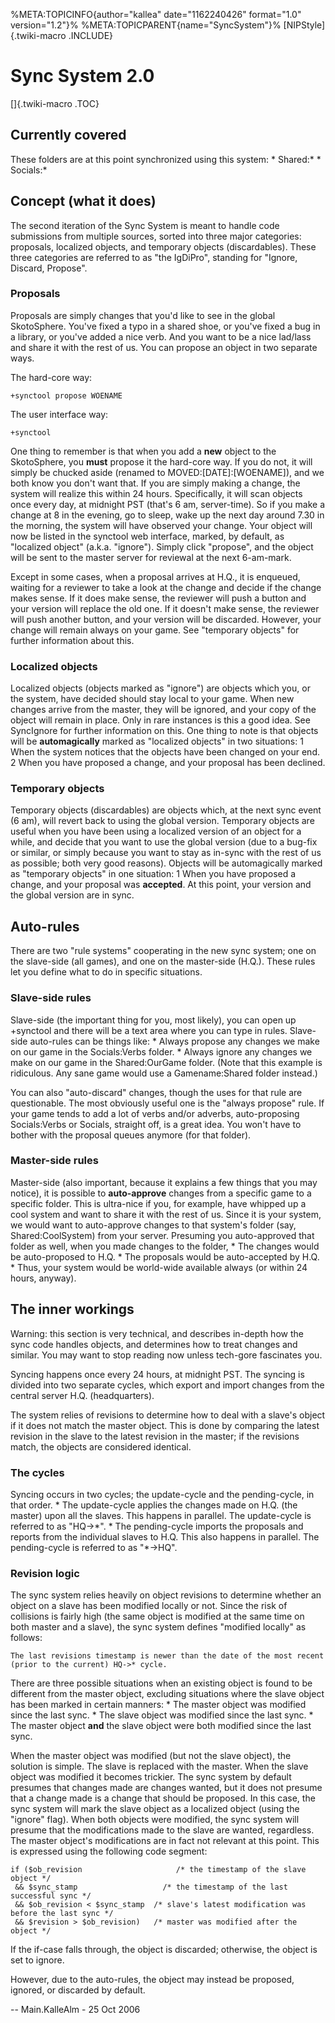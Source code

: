 %META:TOPICINFO{author=\"kallea\" date=\"1162240426\" format=\"1.0\"
version=\"1.2\"}% %META:TOPICPARENT{name=\"SyncSystem\"}%
[NIPStyle]{.twiki-macro .INCLUDE}

# Sync System 2.0

[]{.twiki-macro .TOC}

## Currently covered

These folders are at this point synchronized using this system: \*
Shared:\* \* Socials:\*

## Concept (what it does)

The second iteration of the Sync System is meant to handle code
submissions from multiple sources, sorted into three major categories:
proposals, localized objects, and temporary objects (discardables).
These three categories are referred to as \"the IgDiPro\", standing for
\"Ignore, Discard, Propose\".

### Proposals

Proposals are simply changes that you\'d like to see in the global
SkotoSphere. You\'ve fixed a typo in a shared shoe, or you\'ve fixed a
bug in a library, or you\'ve added a nice verb. And you want to be a
nice lad/lass and share it with the rest of us. You can propose an
object in two separate ways.

The hard-core way:

    +synctool propose WOENAME

The user interface way:

    +synctool

One thing to remember is that when you add a **new** object to the
SkotoSphere, you **must** propose it the hard-core way. If you do not,
it will simply be chucked aside (renamed to MOVED:\[DATE\]:\[WOENAME\]),
and we both know you don\'t want that. If you are simply making a
change, the system will realize this within 24 hours. Specifically, it
will scan objects once every day, at midnight PST (that\'s 6 am,
server-time). So if you make a change at 8 in the evening, go to sleep,
wake up the next day around 7.30 in the morning, the system will have
observed your change. Your object will now be listed in the synctool web
interface, marked, by default, as \"localized object\" (a.k.a.
\"ignore\"). Simply click \"propose\", and the object will be sent to
the master server for reviewal at the next 6-am-mark.

Except in some cases, when a proposal arrives at H.Q., it is enqueued,
waiting for a reviewer to take a look at the change and decide if the
change makes sense. If it does make sense, the reviewer will push a
button and your version will replace the old one. If it doesn\'t make
sense, the reviewer will push another button, and your version will be
discarded. However, your change will remain always on your game. See
\"temporary objects\" for further information about this.

### Localized objects

Localized objects (objects marked as \"ignore\") are objects which you,
or the system, have decided should stay local to your game. When new
changes arrive from the master, they will be ignored, and your copy of
the object will remain in place. Only in rare instances is this a good
idea. See SyncIgnore for further information on this. One thing to note
is that objects will be **automagically** marked as \"localized
objects\" in two situations: 1 When the system notices that the objects
have been changed on your end. 2 When you have proposed a change, and
your proposal has been declined.

### Temporary objects

Temporary objects (discardables) are objects which, at the next sync
event (6 am), will revert back to using the global version. Temporary
objects are useful when you have been using a localized version of an
object for a while, and decide that you want to use the global version
(due to a bug-fix or similar, or simply because you want to stay as
in-sync with the rest of us as possible; both very good reasons).
Objects will be automagically marked as \"temporary objects\" in one
situation: 1 When you have proposed a change, and your proposal was
**accepted**. At this point, your version and the global version are in
sync.

## Auto-rules

There are two \"rule systems\" cooperating in the new sync system; one
on the slave-side (all games), and one on the master-side (H.Q.). These
rules let you define what to do in specific situations.

### Slave-side rules

Slave-side (the important thing for you, most likely), you can open up
+synctool and there will be a text area where you can type in rules.
Slave-side auto-rules can be things like: \* Always propose any changes
we make on our game in the Socials:Verbs folder. \* Always ignore any
changes we make on our game in the Shared:OurGame folder. (Note that
this example is ridiculous. Any sane game would use a Gamename:Shared
folder instead.)

You can also \"auto-discard\" changes, though the uses for that rule are
questionable. The most obviously useful one is the \"always propose\"
rule. If your game tends to add a lot of verbs and/or adverbs,
auto-proposing Socials:Verbs or Socials, straight off, is a great idea.
You won\'t have to bother with the proposal queues anymore (for that
folder).

### Master-side rules

Master-side (also important, because it explains a few things that you
may notice), it is possible to **auto-approve** changes from a specific
game to a specific folder. This is ultra-nice if you, for example, have
whipped up a cool system and want to share it with the rest of us. Since
it is your system, we would want to auto-approve changes to that
system\'s folder (say, Shared:CoolSystem) from your server. Presuming
you auto-approved that folder as well, when you made changes to the
folder, \* The changes would be auto-proposed to H.Q. \* The proposals
would be auto-accepted by H.Q. \* Thus, your system would be world-wide
available always (or within 24 hours, anyway).

## The inner workings

Warning: this section is very technical, and describes in-depth how the
sync code handles objects, and determines how to treat changes and
similar. You may want to stop reading now unless tech-gore fascinates
you.

Syncing happens once every 24 hours, at midnight PST. The syncing is
divided into two separate cycles, which export and import changes from
the central server H.Q. (headquarters).

The system relies of revisions to determine how to deal with a slave\'s
object if it does not match the master object. This is done by comparing
the latest revision in the slave to the latest revision in the master;
if the revisions match, the objects are considered identical.

### The cycles

Syncing occurs in two cycles; the update-cycle and the pending-cycle, in
that order. \* The update-cycle applies the changes made on H.Q. (the
master) upon all the slaves. This happens in parallel. The update-cycle
is referred to as \"HQ-\>\*\". \* The pending-cycle imports the
proposals and reports from the individual slaves to H.Q. This also
happens in parallel. The pending-cycle is referred to as \"\*-\>HQ\".

### Revision logic

The sync system relies heavily on object revisions to determine whether
an object on a slave has been modified locally or not. Since the risk of
collisions is fairly high (the same object is modified at the same time
on both master and a slave), the sync system defines \"modified
locally\" as follows:

    The last revisions timestamp is newer than the date of the most recent (prior to the current) HQ->* cycle.

There are three possible situations when an existing object is found to
be different from the master object, excluding situations where the
slave object has been marked in certain manners: \* The master object
was modified since the last sync. \* The slave object was modified since
the last sync. \* The master object **and** the slave object were both
modified since the last sync.

When the master object was modified (but not the slave object), the
solution is simple. The slave is replaced with the master. When the
slave object was modified it becomes trickier. The sync system by
default presumes that changes made are changes wanted, but it does not
presume that a change made is a change that should be proposed. In this
case, the sync system will mark the slave object as a localized object
(using the \"ignore\" flag). When both objects were modified, the sync
system will presume that the modifications made to the slave are wanted,
regardless. The master object\'s modifications are in fact not relevant
at this point. This is expressed using the following code segment:

    if ($ob_revision                     /* the timestamp of the slave object */
     && $sync_stamp                   /* the timestamp of the last successful sync */
     && $ob_revision < $sync_stamp  /* slave's latest modification was before the last sync */
     && $revision > $ob_revision)   /* master was modified after the object */

If the if-case falls through, the object is discarded; otherwise, the
object is set to ignore.

However, due to the auto-rules, the object may instead be proposed,
ignored, or discarded by default.

\-- Main.KalleAlm - 25 Oct 2006
